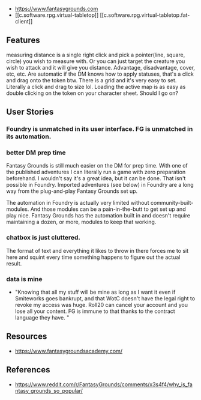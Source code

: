

- https://www.fantasygrounds.com
- [[c.software.rpg.virtual-tabletop]] [[c.software.rpg.virtual-tabletop.fat-client]] 

## Features

measuring distance is a single right click and pick a pointer(line, square, circle) you wish to measure with. Or you can just target the creature you wish to attack and it will give you distance. Advantage, disadvantage, cover, etc, etc. Are automatic if the DM knows how to apply statuses, that's a click and drag onto the token btw. There is a grid and it's very easy to set. Literally a click and drag to size lol. Loading the active map is as easy as double clicking on the token on your character sheet. Should I go on? 


## User Stories

### Foundry is unmatched in its user interface. FG is unmatched in its automation. 

### better DM prep time 

 Fantasy Grounds is still much easier on the DM for prep time. With one of the published adventures I can literally run a game with zero preparation beforehand. I wouldn't say it's a great idea, but it can be done. That isn't possible in Foundry. Imported adventures (see below) in Foundry are a long way from the plug-and-play Fantasy Grounds set up.

The automation in Foundry is actually very limited without community-built-modules. And those modules can be a pain-in-the-butt to get set up and play nice. Fantasy Grounds has the automation built in and doesn't require maintaining a dozen, or more, modules to keep that working. 

###  chatbox is just cluttered. 

The format of text and everything it likes to throw in there forces me to sit here and squint every time something happens to figure out the actual result. 

### data is mine

- "Knowing that all my stuff will be mine as long as I want it even if Smiteworks goes bankrupt, and that WotC doesn't have the legal right to revoke my access was huge. Roll20 can cancel your account and you lose all your content. FG is immune to that thanks to the contract language they have. "


## Resources

- https://www.fantasygroundsacademy.com/

## References

- https://www.reddit.com/r/FantasyGrounds/comments/x3s4f4/why_is_fantasy_grounds_so_popular/